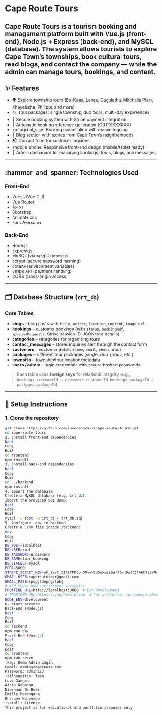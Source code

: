 # Cape Route Tours
Cape Route Tours is a tourism booking and management platform built with **Vue.js** (front-end), **Node.js + Express** (back-end), and **MySQL** (database).
The system allows tourists to explore Cape Town’s townships, book cultural tours, read blogs, and contact the company — while the admin can manage tours, bookings, and content.
---
## :sparkles: Features
- :earth_africa: Explore township tours (Bo-Kaap, Langa, Gugulethu, Mitchells Plain, Khayelitsha, Philippi, and more)
- :label: Tour packages: single township, duo tours, multi-day experiences
- :date: Secure booking system with Stripe payment integration
- :receipt: Automatic booking reference generation (CRT-XXXXXXX)
- :octagonal_sign: Booking cancellation with reason logging
- :book: Blog section with stories from Cape Town’s neighborhoods
- :mailbox_with_mail: Contact form for customer inquiries
- :mobile_phone: Responsive front-end design (mobile/tablet ready)
- :closed_lock_with_key: Admin dashboard for managing bookings, tours, blogs, and messages
---
## :hammer_and_spanner: Technologies Used
### Front-End
- Vue.js (Vue CLI)
- Vue Router
- Axios
- Bootstrap
- Animate.css
- Font Awesome
### Back-End
- Node.js
- Express.js
- MySQL (via `mysql2/promise`)
- bcrypt (secure password hashing)
- dotenv (environment variables)
- Stripe API (payment handling)
- CORS (cross-origin access)
---
## :card_index_dividers: Database Structure (`crt_db`)
### Core Tables
- **blogs** – blog posts with `title`, `author`, `location`, `content`, `image_url`
- **bookings** – customer bookings (with `status`, `bookingRef`, `specialRequests`, Stripe session ID, JSON tour details)
- **categories** – categories for organizing tours
- **contact_messages** – stores inquiries sent through the contact form
- **customers** – customer details (`name`, `email`, `phone`, etc.)
- **packages** – different tour packages (single, duo, group, etc.)
- **township** – township/tour location metadata
- **users / admin** – login credentials with secure hashed passwords
> Each table uses **foreign keys** for relational integrity (e.g., `bookings.customerId → customers.customerId`, `bookings.packageId → packages.packageId`).
---
## :rocket: Setup Instructions
### 1. Clone the repository
```bash
git clone https://github.com/luvogangca-7/cape-route-tours.git
cd cape-route-tours
2. Install front-end dependencies
bash
Copy
Edit
cd frontend
npm install
3. Install back-end dependencies
bash
Copy
Edit
cd ../backend
npm install
4. Import the database
Create a MySQL database (e.g. crt_db).
Import the provided SQL dump:
bash
Copy
Edit
mysql -u root -p crt_db < crt_db.sql
5. Configure .env in backend
Create a .env file inside /backend:
env
Copy
Edit
DB_HOST=localhost
DB_USER=root
DB_PASSWORD=urpssword
DB_NAME=tour_booking
DB_DIALECT=mysql
PORT=5000
STRIPE_SECRET_KEY=sk_test_51Rt7PRCpnBRvaWSUSuXmLi8aff0mhDaJCQfAHMlLiVOuhfA2mgpfQEzQypgeoDuYUYYJSeSOJDFaVJN6CX59URyd00boDK69Qu
GMAIL_USER=caperoutetour@gmail.com
GMAIL_PASS=spspjtdepngotpkj
# Add these new environment variables
FRONTEND_URL=http://localhost:8080  # For development
# FRONTEND_URL=https://yourdomain.com  # For production (uncomment when deploying)
NODE_ENV=development
6. Start servers
Back-End (Node.js)
bash
Copy
Edit
cd backend
npm run dev
Front-End (Vue.js)
bash
Copy
Edit
cd frontend
npm run serve
:key: Demo Admin Login
Email: admin@caperoute.com
Password: admin123
:silhouettes: Team
Luvo Gangca
Aisha Kabanga
Nieshaan De Beer
Emihle Maxengana
Enrique Kanyemba
:scroll: License
This project is for educational and portfolio purposes only